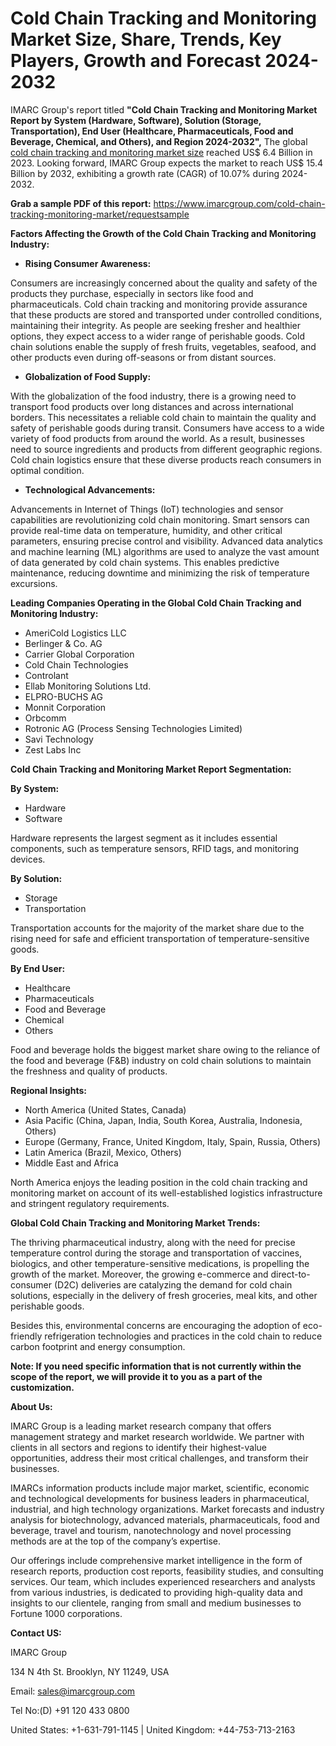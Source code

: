 ﻿# **Cold Chain Tracking and Monitoring Market Size, Share, Trends, Key Players, Growth and Forecast 2024-2032**
IMARC Group's report titled **"Cold Chain Tracking and Monitoring Market Report by System (Hardware, Software), Solution (Storage, Transportation), End User (Healthcare, Pharmaceuticals, Food and Beverage, Chemical, and Others), and Region 2024-2032",** The global [cold chain tracking and monitoring market size](https://www.imarcgroup.com/cold-chain-tracking-monitoring-market) reached US$ 6.4 Billion in 2023. Looking forward, IMARC Group expects the market to reach US$ 15.4 Billion by 2032, exhibiting a growth rate (CAGR) of 10.07% during 2024-2032.

**Grab a sample PDF of this report:** <https://www.imarcgroup.com/cold-chain-tracking-monitoring-market/requestsample>

**Factors Affecting the Growth of the Cold Chain Tracking and Monitoring Industry:**

- **Rising Consumer Awareness:**

Consumers are increasingly concerned about the quality and safety of the products they purchase, especially in sectors like food and pharmaceuticals. Cold chain tracking and monitoring provide assurance that these products are stored and transported under controlled conditions, maintaining their integrity. As people are seeking fresher and healthier options, they expect access to a wider range of perishable goods. Cold chain solutions enable the supply of fresh fruits, vegetables, seafood, and other products even during off-seasons or from distant sources.

- **Globalization of Food Supply:**

With the globalization of the food industry, there is a growing need to transport food products over long distances and across international borders. This necessitates a reliable cold chain to maintain the quality and safety of perishable goods during transit. Consumers have access to a wide variety of food products from around the world. As a result, businesses need to source ingredients and products from different geographic regions. Cold chain logistics ensure that these diverse products reach consumers in optimal condition.

- **Technological Advancements:**

Advancements in Internet of Things (IoT) technologies and sensor capabilities are revolutionizing cold chain monitoring. Smart sensors can provide real-time data on temperature, humidity, and other critical parameters, ensuring precise control and visibility. Advanced data analytics and machine learning (ML) algorithms are used to analyze the vast amount of data generated by cold chain systems. This enables predictive maintenance, reducing downtime and minimizing the risk of temperature excursions.

**Leading Companies Operating in the Global Cold Chain Tracking and Monitoring Industry:**

- AmeriCold Logistics LLC
- Berlinger & Co. AG
- Carrier Global Corporation
- Cold Chain Technologies
- Controlant
- Ellab Monitoring Solutions Ltd.
- ELPRO-BUCHS AG
- Monnit Corporation
- Orbcomm
- Rotronic AG (Process Sensing Technologies Limited)
- Savi Technology
- Zest Labs Inc

**Cold Chain Tracking and Monitoring Market Report Segmentation:**

**By System:**

- Hardware
- Software

Hardware represents the largest segment as it includes essential components, such as temperature sensors, RFID tags, and monitoring devices.

**By Solution:**

- Storage
- Transportation

Transportation accounts for the majority of the market share due to the rising need for safe and efficient transportation of temperature-sensitive goods.

**By End User:**

- Healthcare
- Pharmaceuticals
- Food and Beverage
- Chemical
- Others

Food and beverage holds the biggest market share owing to the reliance of the food and beverage (F&B) industry on cold chain solutions to maintain the freshness and quality of products.

**Regional Insights:**

- North America (United States, Canada)
- Asia Pacific (China, Japan, India, South Korea, Australia, Indonesia, Others)
- Europe (Germany, France, United Kingdom, Italy, Spain, Russia, Others)
- Latin America (Brazil, Mexico, Others)
- Middle East and Africa

North America enjoys the leading position in the cold chain tracking and monitoring market on account of its well-established logistics infrastructure and stringent regulatory requirements.

**Global Cold Chain Tracking and Monitoring Market Trends:**

The thriving pharmaceutical industry, along with the need for precise temperature control during the storage and transportation of vaccines, biologics, and other temperature-sensitive medications, is propelling the growth of the market. Moreover, the growing e-commerce and direct-to-consumer (D2C) deliveries are catalyzing the demand for cold chain solutions, especially in the delivery of fresh groceries, meal kits, and other perishable goods.

Besides this, environmental concerns are encouraging the adoption of eco-friendly refrigeration technologies and practices in the cold chain to reduce carbon footprint and energy consumption.

**Note: If you need specific information that is not currently within the scope of the report, we will provide it to you as a part of the customization.**

**About Us:**

IMARC Group is a leading market research company that offers management strategy and market research worldwide. We partner with clients in all sectors and regions to identify their highest-value opportunities, address their most critical challenges, and transform their businesses.

IMARCs information products include major market, scientific, economic and technological developments for business leaders in pharmaceutical, industrial, and high technology organizations. Market forecasts and industry analysis for biotechnology, advanced materials, pharmaceuticals, food and beverage, travel and tourism, nanotechnology and novel processing methods are at the top of the company’s expertise.

Our offerings include comprehensive market intelligence in the form of research reports, production cost reports, feasibility studies, and consulting services. Our team, which includes experienced researchers and analysts from various industries, is dedicated to providing high-quality data and insights to our clientele, ranging from small and medium businesses to Fortune 1000 corporations.

**Contact US:**

IMARC Group

134 N 4th St. Brooklyn, NY 11249, USA

Email: sales@imarcgroup.com

Tel No:(D) +91 120 433 0800

United States: +1-631-791-1145 | United Kingdom: +44-753-713-2163
